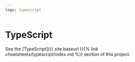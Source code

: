 ```yaml
---
logo: typescript
---
```

# TypeScript

See the [TypeScript]({{ site.baseurl }}{% link cheatsheets/typescript/index.md %}) section of this project.

